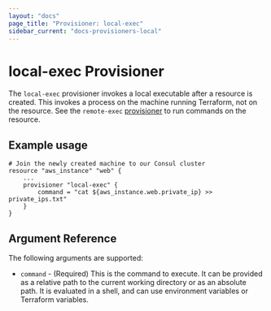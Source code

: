 ```yaml
---
layout: "docs"
page_title: "Provisioner: local-exec"
sidebar_current: "docs-provisioners-local"
---
```


# local-exec Provisioner

The `local-exec` provisioner invokes a local executable after a resource
is created. This invokes a process on the machine running Terraform, not on
the resource. See the `remote-exec` [provisioner](/docs/provisioners/remote-exec.html)
to run commands on the resource.

## Example usage

```
# Join the newly created machine to our Consul cluster
resource "aws_instance" "web" {
    ...
    provisioner "local-exec" {
        command = "cat ${aws_instance.web.private_ip} >> private_ips.txt"
    }
}
```

## Argument Reference

The following arguments are supported:

* `command` - (Required) This is the command to execute. It can be provided
  as a relative path to the current working directory or as an absolute path.
  It is evaluated in a shell, and can use environment variables or Terraform
  variables.

